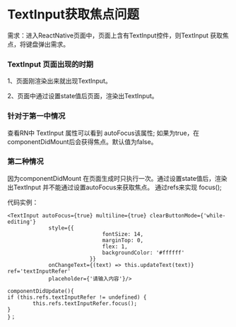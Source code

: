 # TextInput获取焦点问题

需求：进入ReactNative页面中，页面上含有TextInput控件，则TextInput 获取焦点，将键盘弹出需求。

### TextInput 页面出现的时期

1、页面刚渲染出来就出现TextInput。

2、页面中通过设置state值后页面，渲染出TextInput。


### 针对于第一中情况

查看RN中 TextInput 属性可以看到 autoFocus该属性;
如果为true，在componentDidMount后会获得焦点。默认值为false。

### 第二种情况

因为componentDidMount 在页面生成时只执行一次。通过设置state值后，渲染出TextInput 并不能通过设置autoFocus来获取焦点。
通过refs来实现  focus();

代码实例：
```
<TextInput autoFocus={true} multiline={true} clearButtonMode={'while-editing'}
             style={{
                              fontSize: 14,
                              marginTop: 0,
                              flex: 1,
                              backgroundColor: '#ffffff'
                          }} 
             onChangeText={(text) => this.updateText(text)} ref='textInputRefer'
             placeholder={'请输入内容'}/>

componentDidUpdate(){
if (this.refs.textInputRefer != undefined) {
        this.refs.textInputRefer.focus();
}
}；
```
